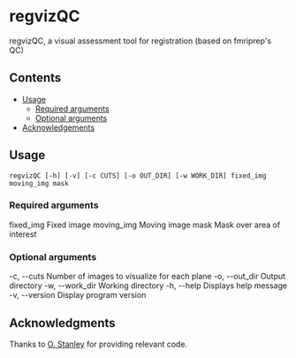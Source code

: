 # regvizQC

regvizQC, a visual assessment tool for registration (based on fmriprep's QC)

## Contents
* [Usage](#usage)
    * [Required arguments](#reqarg)
    * [Optional arguments](#optarg)
* [Acknowledgements](#acknowledgment)

## Usage <a name="usage"></a>
`regvizQC [-h] [-v] [-c CUTS] [-o OUT_DIR] [-w WORK_DIR] fixed_img moving_img mask`

### Required arguments <a name="reqarg"></a>
fixed_img       Fixed image
moving_img      Moving image
mask            Mask over area of interest

### Optional arguments <a name="optarg"></a>
-c, --cuts      Number of images to visualize for each plane
-o, --out_dir   Output directory
-w, --work_dir  Working directory
-h, --help      Displays help message
-v, --version   Display program version

## Acknowledgments <a name="acknowledgement"></a>
Thanks to [O. Stanley](https://github.com/ostanley) for providing relevant code.
